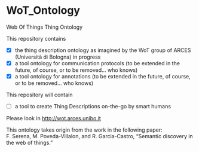 # WoT_Ontology
Web Of Things Thing Ontology

This repository contains
- [x] the thing description ontology as imagined by the WoT group of ARCES (Università di Bologna) in progress
- [x] a tool ontology for communication protocols (to be extended in the future, of course, or to be removed... who knows)
- [x] a tool ontology for annotations (to be extended in the future, of course, or to be removed... who knows)

This repository will contain
- [ ] a tool to create Thing Descriptions on-the-go by smart humans

Please look in http://wot.arces.unibo.it

This ontology takes origin from the work in the following paper:   
F. Serena, M. Poveda-Villalon, and R. Garcia-Castro, “Semantic discovery in the web of things.”